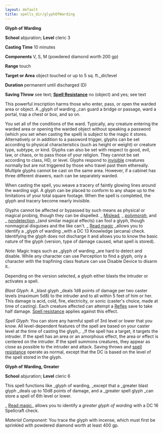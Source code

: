 ```yaml
---
layout: default
title: spells_dir/glyphOfWarding
---
```

 **Glyph of Warding**

**School** abjuration; **Level** cleric 3

**Casting Time** 10 minutes

**Components** V, S, M (powdered diamond worth 200 gp)

**Range** touch

**Target or Area** object touched or up to 5 sq. ft._dir/level

**Duration** permanent until discharged (D)

**Saving Throw** see text; **[Spell Resistance](../../glossary#_spell-resistance)** no (object) and yes; see text

This powerful inscription harms those who enter, pass, or open the warded area or object. A _glyph of warding _can guard a bridge or passage, ward a portal, trap a chest or box, and so on.

You set all of the conditions of the ward. Typically, any creature entering the warded area or opening the warded object without speaking a password (which you set when casting the spell) is subject to the magic it stores. Alternatively or in addition to a password trigger, glyphs can be set according to physical characteristics (such as height or weight) or creature type, subtype, or kind. Glyphs can also be set with respect to good, evil, law, or chaos, or to pass those of your religion. They cannot be set according to class, HD, or level. Glyphs respond to [invisible](../../glossary#_invisible) creatures normally but are not triggered by those who travel past them ethereally. Multiple glyphs cannot be cast on the same area. However, if a cabinet has three different drawers, each can be separately warded.

When casting the spell, you weave a tracery of faintly glowing lines around the warding sigil. A glyph can be placed to conform to any shape up to the limitations of your total square footage. When the spell is completed, the glyph and tracery become nearly invisible.

Glyphs cannot be affected or bypassed by such means as physical or magical probing, though they can be dispelled. _ [Mislead](../mislead#_mislead)_, _ [polymorph](../polymorph#_polymorph)_, and _ [nondetection](../nondetection#_nondetection) _(and similar magical effects) can fool a glyph, though nonmagical disguises and the like can't. _ [Read magic](../readMagic#_read-magic) _allows you to identify a _glyph of warding _with a DC 13 Knowledge (arcana) check. Identifying the glyph does not discharge it and allows you to know the basic nature of the glyph (version, type of damage caused, what spell is stored).

_Note_: Magic traps such as _glyph of warding _are hard to detect and disable. While any character can use Perception to find a glyph, only a character with the trapfining class feature can use Disable Device to disarm it..

Depending on the version selected, a glyph either blasts the intruder or activates a spell.

_Blast Glyph_: A _blast glyph _deals 1d8 points of damage per two caster levels (maximum 5d8) to the intruder and to all within 5 feet of him or her. This damage is acid, cold, fire, electricity, or sonic (caster's choice, made at time of casting). Each creature affected can attempt a [Reflex](../../combat#_reflex) save to take half damage. [Spell resistance](../../glossary#_spell-resistance) applies against this effect.

_Spell Glyph_: You can store any harmful spell of 3rd level or lower that you know. All level-dependent features of the spell are based on your caster level at the time of casting the glyph_. _If the spell has a target, it targets the intruder. If the spell has an area or an amorphous effect, the area or effect is centered on the intruder. If the spell summons creatures, they appear as close as possible to the intruder and attack. Saving throws and [spell resistance](../../glossary#_spell-resistance) operate as normal, except that the DC is based on the level of the spell stored in the glyph.

**Glyph of Warding, Greater**

**School** abjuration; **Level** cleric 6

This spell functions like _glyph of warding, _except that a _greater blast glyph _deals up to 10d8 points of damage, and a _greater spell glyph _can store a spell of 6th level or lower.

_ [Read magic](../readMagic#_read-magic)_ allows you to identify a _greater glyph of warding_ with a DC 16 Spellcraft check.

_Material Component_: You trace the glyph with incense, which must first be sprinkled with powdered diamond worth at least 400 gp.

